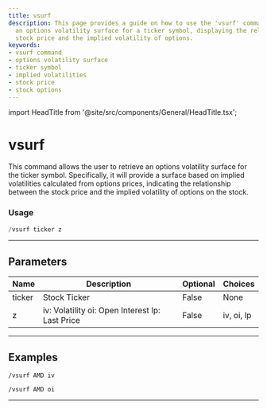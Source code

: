 ```yaml
---
title: vsurf
description: This page provides a guide on how to use the 'vsurf' command to retrieve
  an options volatility surface for a ticker symbol, displaying the relationship between
  stock price and the implied volatility of options.
keywords:
- vsurf command
- options volatility surface
- ticker symbol
- implied volatilities
- stock price
- stock options
---
```


import HeadTitle from '@site/src/components/General/HeadTitle.tsx';

<HeadTitle title="vsurf - Options - Telegram - Reference | OpenBB Bot Docs" />

# vsurf

This command allows the user to retrieve an options volatility surface for the ticker symbol. Specifically, it will provide a surface based on implied volatilities calculated from options prices, indicating the relationship between the stock price and the implied volatility of options on the stock.

### Usage

```python wordwrap
/vsurf ticker z
```

---

## Parameters

| Name | Description | Optional | Choices |
| ---- | ----------- | -------- | ------- |
| ticker | Stock Ticker | False | None |
| z | iv: Volatility oi: Open Interest lp: Last Price | False | iv, oi, lp |


---

## Examples

```
/vsurf AMD iv
```
```
/vsurf AMD oi
```
---
